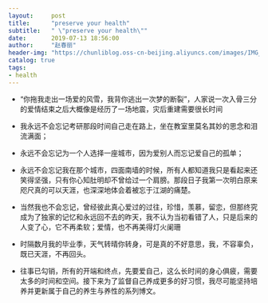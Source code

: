 ```yaml
---
layout:     post
title:      "preserve your health"
subtitle:   " \"preserve your health\""
date:       2019-07-13 18:56:00
author:     "赵春丽"
header-img: "https://chunliblog.oss-cn-beijing.aliyuncs.com/images/IMG_20190713_185738.jpg"
catalog: true
tags:
- health
---
```

  * “你拖我走出一场爱的风雪，我背你逃出一次梦的断裂”，人家说一次入骨三分的爱情结束之后大概像是经历了一场地震，灾后重建需要很长时间
  
  * 我永远不会忘记考研那段时间自己走在路上，坐在教室里莫名其妙的思念和泪流满面；
  
  * 永远不会忘记为一个人选择一座城市，因为爱别人而忘记爱自己的孤单；
  
  * 永远不会忘记我在那个城市，四面南墙的时候，所有人都知道我只是看起来还笑得坚强，只有你心知肚明却不曾给过一个肩膀。那段日子我第一次明白原来咫尺真的可以天涯，也深深地体会着被忘于江湖的痛楚。
 
  * 当然我也不会忘记，曾经彼此真心爱过的过往，珍惜，羡慕，留恋，但那终究成为了独家的记忆和永远回不去的昨天，我不认为当初看错了人，只是后来的人变了心，它不再柔软；爱情，也不再美得灯火阑珊
  
  * 时隔数月我的毕业季，天气转晴你转身，可是真的不好意思，我，不容辜负，既已天涯，不再回头。
  
  * 往事已勾销，所有的开端和终点，先要爱自己，这么长时间的身心俱疲，需要太多的时间和空间。接下来为了监督自己养成更多的好习惯，我尽可能坚持培养并更新属于自己的养生与养性的系列博文。
